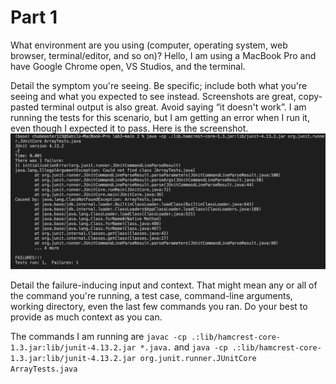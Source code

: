 # Part 1

What environment are you using (computer, operating system, web browser, terminal/editor, and so on)?
Hello, I am using a MacBook Pro and have Google Chrome open, VS Studios, and the terminal.

Detail the symptom you're seeing. Be specific; include both what you're seeing and what you expected to see instead. Screenshots are great, copy-pasted terminal output is also great. Avoid saying “it doesn't work”.
I am running the tests for this scenario, but I am getting an error when I run it, even though I expected it to pass. 
Here is the screenshot.
![Image](cse15l-lab5-error.png)


Detail the failure-inducing input and context. That might mean any or all of the command you're running, a test case, command-line arguments, working directory, even the last few commands you ran. Do your best to provide as much context as you can.

The commands I am running are `javac -cp .:lib/hamcrest-core-1.3.jar:lib/junit-4.13.2.jar *.java.`
and `java -cp .:lib/hamcrest-core-1.3.jar:lib/junit-4.13.2.jar org.junit.runner.JUnitCore ArrayTests.java`
